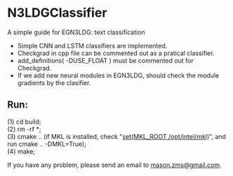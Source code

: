 N3LDGClassifier
===========================
A simple guide for EGN3LDG: text classification 
* Simple CNN and LSTM classifiers are implemented.
* Checkgrad in cpp file can be commented out as a pratical classifier.
* add_definitions( -DUSE_FLOAT ) must be commented out for Checkgrad.
* If we add new neural modules in EGN3LDG, should check the module gradients by the clasifier.
 
## Run:
(1) cd build;    
(2) rm -rf *;    
(3) cmake ..  (if MKL is installed, check "[set(MKL_ROOT /opt/intel/mkl)](CMakeLists.txt)", and run cmake .. -DMKL=True);    
(4) make;    


If you have any problem, please send an email to mason.zms@gmail.com.
